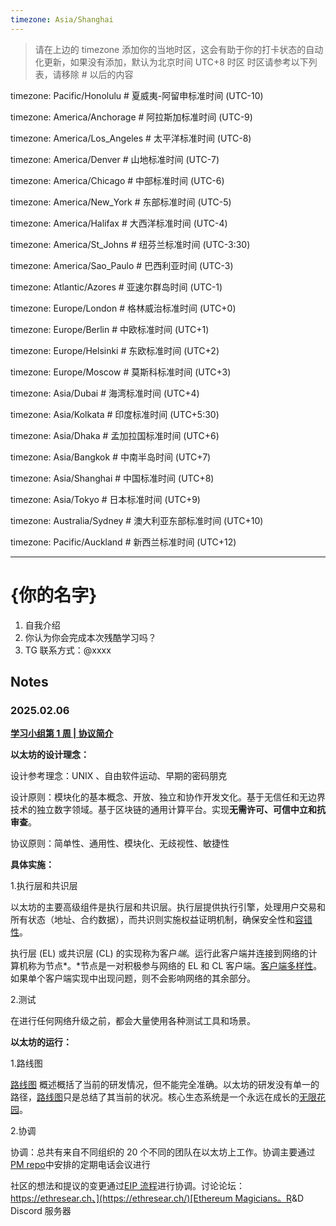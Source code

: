 ```yaml
---
timezone: Asia/Shanghai
---
```


> 请在上边的 timezone 添加你的当地时区，这会有助于你的打卡状态的自动化更新，如果没有添加，默认为北京时间 UTC+8 时区
> 时区请参考以下列表，请移除 # 以后的内容

timezone: Pacific/Honolulu # 夏威夷-阿留申标准时间 (UTC-10)

timezone: America/Anchorage # 阿拉斯加标准时间 (UTC-9)

timezone: America/Los_Angeles # 太平洋标准时间 (UTC-8)

timezone: America/Denver # 山地标准时间 (UTC-7)

timezone: America/Chicago # 中部标准时间 (UTC-6)

timezone: America/New_York # 东部标准时间 (UTC-5)

timezone: America/Halifax # 大西洋标准时间 (UTC-4)

timezone: America/St_Johns # 纽芬兰标准时间 (UTC-3:30)

timezone: America/Sao_Paulo # 巴西利亚时间 (UTC-3)

timezone: Atlantic/Azores # 亚速尔群岛时间 (UTC-1)

timezone: Europe/London # 格林威治标准时间 (UTC+0)

timezone: Europe/Berlin # 中欧标准时间 (UTC+1)

timezone: Europe/Helsinki # 东欧标准时间 (UTC+2)

timezone: Europe/Moscow # 莫斯科标准时间 (UTC+3)

timezone: Asia/Dubai # 海湾标准时间 (UTC+4)

timezone: Asia/Kolkata # 印度标准时间 (UTC+5:30)

timezone: Asia/Dhaka # 孟加拉国标准时间 (UTC+6)

timezone: Asia/Bangkok # 中南半岛时间 (UTC+7)

timezone: Asia/Shanghai # 中国标准时间 (UTC+8)

timezone: Asia/Tokyo # 日本标准时间 (UTC+9)

timezone: Australia/Sydney # 澳大利亚东部标准时间 (UTC+10)

timezone: Pacific/Auckland # 新西兰标准时间 (UTC+12)

---

# {你的名字}

1. 自我介绍
2. 你认为你会完成本次残酷学习吗？
3. TG 联系方式：@xxxx

## Notes

<!-- Content_START -->
### 2025.02.06
[**学习小组第 1 周 | 协议简介**](https://epf.wiki/#/eps/week1?id=study-group-week-1-protocol-intro)

**以太坊的设计理念：**

设计参考理念：UNIX 、自由软件运动、早期的密码朋克

设计原则：模块化的基本概念、开放、独立和协作开发文化。基于无信任和无边界技术的独立数字领域。基于区块链的通用计算平台。实现**无需许可、可信中立和抗审查**。

协议原则：简单性、通用性、模块化、无歧视性、敏捷性

**具体实施：**

1.执行层和共识层

以太坊的主要高级组件是执行层和共识层。执行层提供执行引擎，处理用户交易和所有状态（地址、合约数据），而共识则实施权益证明机制，确保安全性和[容错性](https://inevitableeth.com/home/concepts/bft)。

执行层 (EL) 或共识层 (CL) 的实现称为客户*端*。运行此客户端并连接到网络的计算机称为节点*。*节点是一对积极参与网络的 EL 和 CL 客户端。[客户端多样性](https://ethereum.org/developers/docs/nodes-and-clients/client-diversity)。如果单个客户端实现中出现问题，则不会影响网络的其余部分。

2.测试

在进行任何网络升级之前，都会大量使用各种测试工具和场景。

**以太坊的运行：**

1.路线图

[路线图](https://twitter.com/VitalikButerin/status/1741190491578810445/photo/1) 概述概括了当前的研发情况，但不能完全准确。以太坊的研发没有单一的路径，[路线图](https://ethroadmap.com/)只是总结了其当前的状况。核心生态系统是一个永远在成长的[无限花园](https://ethereum.foundation/infinitegarden)。

2.协调

协调：总共有来自不同组织的 20 个不同的团队在以太坊上工作。协调主要通过[PM repo](https://github.com/ethereum/pm)中安排的定期电话会议进行

社区的想法和提议的变更通过[EIP 流程](https://eips.ethereum.org/EIPS/eip-1)进行协调。讨论论坛：[https://ethresear.ch、](https://ethresear.ch/)[Ethereum Magicians。R](https://ethereum-magicians.org/)&D Discord 服务器
<!-- Content_END -->
